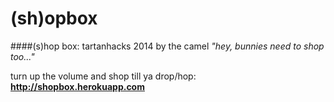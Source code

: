 (sh)opbox
===========
####(s)hop box: tartanhacks 2014 by the camel
*"hey, bunnies need to shop too..."*

turn up the volume and shop till ya drop/hop: **http://shopbox.herokuapp.com**

